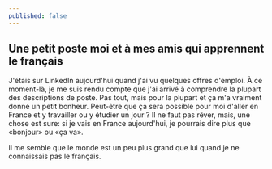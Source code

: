 ```yaml
---
published: false
---
```

## Une petit poste moi et à mes amis qui apprennent le français

J'étais sur LinkedIn aujourd'hui quand j'ai vu quelques offres d'emploi. À ce moment-là, je me suis rendu compte que j'ai arrivé à comprendre la plupart des descriptions de poste. Pas tout, mais pour la plupart et ça m'a vraiment donné un petit bonheur. Peut-être que ça sera possible pour moi d'aller en France et y travailler ou y étudier un jour ? Il ne faut pas rêver, mais, une chose est sure: si je vais en France aujourd'hui, je pourrais dire plus que «bonjour» ou «ça va». 

Il me semble que le monde est un peu plus grand que lui quand je ne connaissais pas le français. 